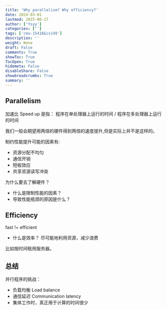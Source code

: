 ```yaml
---
title: 'Why parallelism? Why efficiency?'
date: 2024-03-01
lastmod: 2025-06-17
author: ['Ysyy']
categories: ['']
tags: ['cmu-15418&cs149']
description: ''
weight: None
draft: False
comments: True
showToc: True
TocOpen: True
hidemeta: False
disableShare: False
showbreadcrumbs: True
summary: ''
---
```

## Parallelism

加速比 Speed up 是指：
程序在单处理器上运行的时间 / 程序在多处理器上运行的时间

我们一般会期望用两倍的硬件得到两倍的速度提升,但是实际上并不是这样的。

制约性能提升可能的因素有:

- 资源分配不均匀
- 通信开销
- 短板效应
- 共享资源读写冲突

为什么要去了解硬件？

- 什么是限制性能的因素？
- 导致性能瓶颈的原因是什么？

## Efficiency

fast != efficient

- 什么是效率？
  尽可能地利用资源，减少浪费

比如按时间租用服务器。

## 总结

并行程序的挑战：

- 负载均衡 Load balance
- 通信延迟 Communication latency
- 集体工作时，真正用于计算的时间很少
